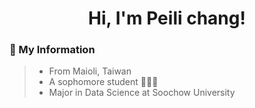 <h1 align="center">Hi, I'm Peili chang!</h1>

<h3>🦦 My Information</h3>

> * From Maioli, Taiwan
> * A sophomore student 🧑🏻‍💻
> * Major in Data Science at Soochow University



<!--
**peilichang/peilichang** is a ✨ _special_ ✨ repository because its `README.md` (this file) appears on your GitHub profile.

Here are some ideas to get you started:

- 🔭 I’m currently working on ...
- 🌱 I’m currently learning ...
- 👯 I’m looking to collaborate on ...
- 🤔 I’m looking for help with ...
- 💬 Ask me about ...
- 📫 How to reach me: ...
- 😄 Pronouns: ...
- ⚡ Fun fact: ...
-->
